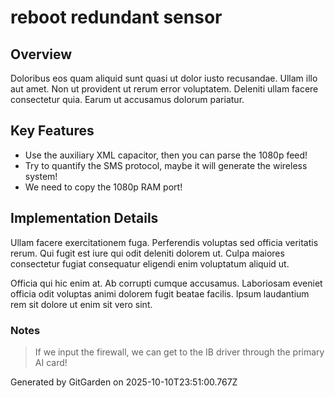 # reboot redundant sensor

## Overview
Doloribus eos quam aliquid sunt quasi ut dolor iusto recusandae. Ullam illo aut amet. Non ut provident ut rerum error voluptatem. Deleniti ullam facere consectetur quia. Earum ut accusamus dolorum pariatur.

## Key Features
- Use the auxiliary XML capacitor, then you can parse the 1080p feed!
- Try to quantify the SMS protocol, maybe it will generate the wireless system!
- We need to copy the 1080p RAM port!

## Implementation Details
Ullam facere exercitationem fuga. Perferendis voluptas sed officia veritatis rerum. Qui fugit est iure qui odit deleniti dolorem ut. Culpa maiores consectetur fugiat consequatur eligendi enim voluptatum aliquid ut.
 Officia qui hic enim at. Ab corrupti cumque accusamus. Laboriosam eveniet officia odit voluptas animi dolorem fugit beatae facilis. Ipsum laudantium rem sit dolore ut enim sit vero sint.

### Notes
> If we input the firewall, we can get to the IB driver through the primary AI card!

Generated by GitGarden on 2025-10-10T23:51:00.767Z